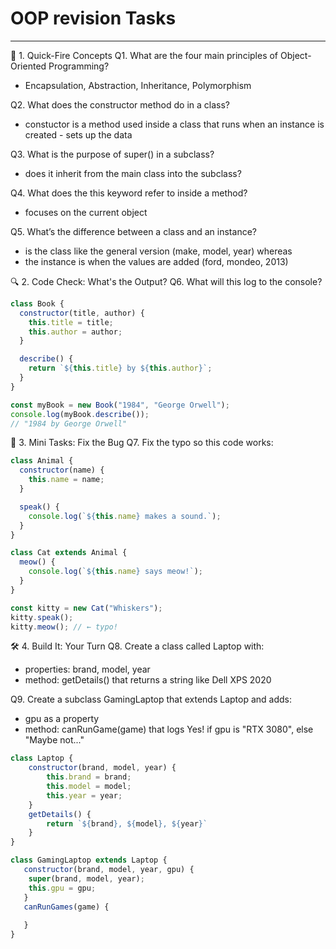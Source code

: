 # OOP revision Tasks

---
🧠 1. Quick-Fire Concepts
Q1. What are the four main principles of Object-Oriented Programming?
- Encapsulation, Abstraction, Inheritance, Polymorphism

Q2. What does the constructor method do in a class?
- constuctor is a method used inside a class that runs when an instance is created - sets up the data

Q3. What is the purpose of super() in a subclass?
- does it inherit from the main class into the subclass?

Q4. What does the this keyword refer to inside a method?
- focuses on the current object

Q5. What’s the difference between a class and an instance?
- is the class like the general version (make, model, year)
whereas
- the instance is when the values are added (ford, mondeo, 2013)

🔍 2. Code Check: What's the Output?
Q6. What will this log to the console?
```js
class Book {
  constructor(title, author) {
    this.title = title;
    this.author = author;
  }

  describe() {
    return `${this.title} by ${this.author}`;
  }
}

const myBook = new Book("1984", "George Orwell");
console.log(myBook.describe());
// "1984 by George Orwell"
```

🧪 3. Mini Tasks: Fix the Bug
Q7. Fix the typo so this code works:
```js
class Animal {
  constructor(name) {
    this.name = name;
  }

  speak() {
    console.log(`${this.name} makes a sound.`);
  }
}

class Cat extends Animal {
  meow() {
    console.log(`${this.name} says meow!`);
  }
}

const kitty = new Cat("Whiskers");
kitty.speak();
kitty.meow(); // ← typo!
```

🛠️ 4. Build It: Your Turn
Q8. Create a class called Laptop with:
- properties: brand, model, year
- method: getDetails() that returns a string like Dell XPS 2020

Q9. Create a subclass GamingLaptop that extends Laptop and adds:
- gpu as a property
- method: canRunGame(game) that logs Yes! if gpu is "RTX 3080", else "Maybe not..."
```js
class Laptop {
    constructor(brand, model, year) {
        this.brand = brand;
        this.model = model;
        this.year = year;
    }
    getDetails() {
        return `${brand}, ${model}, ${year}`
    }
}

class GamingLaptop extends Laptop {
   constructor(brand, model, year, gpu) {
    super(brand, model, year);
    this.gpu = gpu;
   }
   canRunGames(game) {
    
   } 
}
```